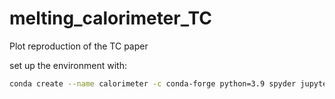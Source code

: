# melting_calorimeter_TC

Plot reproduction of the TC paper

set up the environment with:

``` bash
conda create --name calorimeter -c conda-forge python=3.9 spyder jupyter pandas scipy seaborn numpy
